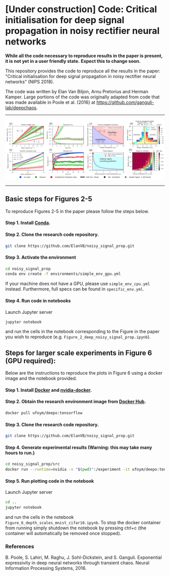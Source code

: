 # [Under construction] Code: Critical initialisation for deep signal propagation in noisy rectifier neural networks
**While all the code necessary to reproduce results in the paper is present, it is not yet in a user friendly state.**
**Expect this to change soon.**

This repository provides the code to reproduce all the results in the paper: "Critical initialisation for deep signal propagation in noisy rectifier neural networks" (NIPS 2018).

The code was written by Elan Van Biljon, Arnu Pretorius and Herman Kamper. Large portions of the code was originally adapted from code that was made available in Poole et al. (2016) at https://github.com/ganguli-lab/deepchaos.

---

![Alt Text](https://github.com/ElanVB/noisy_signal_prop/blob/master/src/figures/example_figures-1.png)

---

## Basic steps for Figures 2-5

To reproduce Figures 2-5 in the paper please follow the steps below.

#### Step 1. Install [Conda](https://conda.io/docs/user-guide/install/index.html).

#### Step 2. Clone the research code repository. 

```bash
git clone https://github.com/ElanVB/noisy_signal_prop.git
```

#### Step 3. Activate the environment

```bash
cd noisy_signal_prop
conda env create -f environments/simple_env_gpu.yml
```

If your machine does not have a GPU, please use `simple_env_cpu.yml` instead. Furthermore, full specs can be found in `specific_env.yml`.

#### Step 4. Run code in notebooks

Launch Jupyter server

```bash
jupyter notebook
```

and run the cells in the notebook corresponding to the Figure in the paper you wish to reproduce (e.g. `Figure_2_deep_noisy_signal_prop.ipynb`).

## Steps for larger scale experiments in Figure 6 (GPU required): 

Below are the instructions to reproduce the plots in Figure 6 using a docker image and the notebook provided.

#### Step 1. Install [Docker](https://docs.docker.com/engine/installation/) and [nvidia-docker](https://github.com/NVIDIA/nvidia-docker).

#### Step 2. Obtain the research environment image from [Docker Hub](https://hub.docker.com/r/ufoym/deepo/).

```bash
docker pull ufoym/deepo:tensorflow
```
#### Step 3. Clone the research code repository. 
```bash
git clone https://github.com/ElanVB/noisy_signal_prop.git
```

#### Step 4. Generate experimental results (**Warning: this may take many hours to run.**)

```bash
cd noisy_signal_prop/src
docker run --runtime=nvidia -v "$(pwd)":/experiment -it ufoym/deepo:tensorflow bash experiment/start.sh
```

#### Step 5. Run plotting code in the notebook

Launch Jupyter server 

```bash
cd ..
jupyter notebook
```

and run the cells in the notebook `Figure_6_depth_scales_mnist_cifar10.ipynb`. To stop the docker container from running simply shutdown the notebook by pressing ctrl+c (the container will automatically be removed once stopped).

### References

B. Poole, S. Lahiri, M. Raghu, J. Sohl-Dickstein, and S. Ganguli. Exponential expressivity in deep neural networks through transient chaos. Neural Information Processing Systems, 2016.
